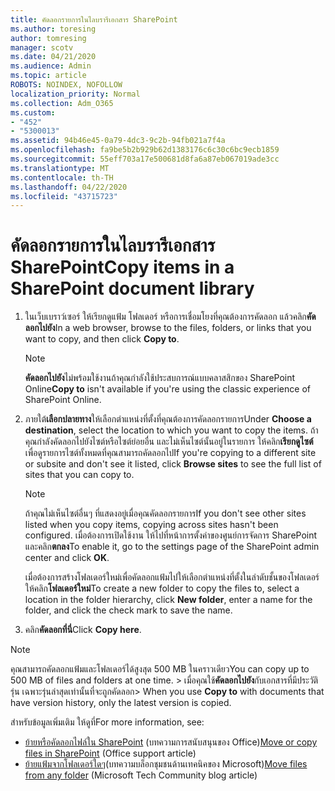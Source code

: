 ```yaml
---
title: คัดลอกรายการในไลบรารีเอกสาร SharePoint
ms.author: toresing
author: tomresing
manager: scotv
ms.date: 04/21/2020
ms.audience: Admin
ms.topic: article
ROBOTS: NOINDEX, NOFOLLOW
localization_priority: Normal
ms.collection: Adm_O365
ms.custom:
- "452"
- "5300013"
ms.assetid: 94b46e45-0a79-4dc3-9c2b-94fb021a7f4a
ms.openlocfilehash: fa9be5b2b929b62d1383176c6c30c6bc9ecb1859
ms.sourcegitcommit: 55eff703a17e500681d8fa6a87eb067019ade3cc
ms.translationtype: MT
ms.contentlocale: th-TH
ms.lasthandoff: 04/22/2020
ms.locfileid: "43715723"
---
```

# <a name="copy-items-in-a-sharepoint-document-library"></a><span data-ttu-id="edf41-102">คัดลอกรายการในไลบรารีเอกสาร SharePoint</span><span class="sxs-lookup"><span data-stu-id="edf41-102">Copy items in a SharePoint document library</span></span>

1. <span data-ttu-id="edf41-103">ในเว็บเบราว์เซอร์ ให้เรียกดูแฟ้ม โฟลเดอร์ หรือการเชื่อมโยงที่คุณต้องการคัดลอก แล้วคลิก**คัดลอกไปยัง**</span><span class="sxs-lookup"><span data-stu-id="edf41-103">In a web browser, browse to the files, folders, or links that you want to copy, and then click **Copy to**.</span></span>

    > [!NOTE]
    > <span data-ttu-id="edf41-104">**คัดลอกไปยัง**ไม่พร้อมใช้งานถ้าคุณกําลังใช้ประสบการณ์แบบคลาสสิกของ SharePoint Online</span><span class="sxs-lookup"><span data-stu-id="edf41-104">**Copy to** isn't available if you're using the classic experience of SharePoint Online.</span></span>
  
2. <span data-ttu-id="edf41-105">ภายใต้**เลือกปลายทาง**ให้เลือกตําแหน่งที่ตั้งที่คุณต้องการคัดลอกรายการ</span><span class="sxs-lookup"><span data-stu-id="edf41-105">Under **Choose a destination**, select the location to which you want to copy the items.</span></span> <span data-ttu-id="edf41-106">ถ้าคุณกําลังคัดลอกไปยังไซต์หรือไซต์ย่อยอื่น และไม่เห็นไซต์นั้นอยู่ในรายการ ให้คลิก**เรียกดูไซต์**เพื่อดูรายการไซต์ทั้งหมดที่คุณสามารถคัดลอกไป</span><span class="sxs-lookup"><span data-stu-id="edf41-106">If you're copying to a different site or subsite and don't see it listed, click **Browse sites** to see the full list of sites that you can copy to.</span></span>

    > [!NOTE]
    > <span data-ttu-id="edf41-107">ถ้าคุณไม่เห็นไซต์อื่นๆ ที่แสดงอยู่เมื่อคุณคัดลอกรายการ</span><span class="sxs-lookup"><span data-stu-id="edf41-107">If you don't see other sites listed when you copy items, copying across sites hasn't been configured.</span></span> <span data-ttu-id="edf41-108">เมื่อต้องการเปิดใช้งาน ให้ไปที่หน้าการตั้งค่าของศูนย์การจัดการ SharePoint และคลิก**ตกลง**</span><span class="sxs-lookup"><span data-stu-id="edf41-108">To enable it, go to the settings page of the SharePoint admin center and click **OK**.</span></span>
  
    <span data-ttu-id="edf41-109">เมื่อต้องการสร้างโฟลเดอร์ใหม่เพื่อคัดลอกแฟ้มไปให้เลือกตําแหน่งที่ตั้งในลําดับชั้นของโฟลเดอร์ ให้คลิก**โฟลเดอร์ใหม่**</span><span class="sxs-lookup"><span data-stu-id="edf41-109">To create a new folder to copy the files to, select a location in the folder hierarchy, click **New folder**, enter a name for the folder, and click the check mark to save the name.</span></span>

3. <span data-ttu-id="edf41-110">คลิก**คัดลอกที่นี่**</span><span class="sxs-lookup"><span data-stu-id="edf41-110">Click **Copy here**.</span></span>

> [!NOTE]
> <span data-ttu-id="edf41-111">คุณสามารถคัดลอกแฟ้มและโฟลเดอร์ได้สูงสุด 500 MB ในคราวเดียว</span><span class="sxs-lookup"><span data-stu-id="edf41-111">You can copy up to 500 MB of files and folders at one time.</span></span> <span data-ttu-id="edf41-112">> เมื่อคุณใช้**คัดลอกไปยัง**กับเอกสารที่มีประวัติรุ่น เฉพาะรุ่นล่าสุดเท่านั้นที่จะถูกคัดลอก</span><span class="sxs-lookup"><span data-stu-id="edf41-112">>  When you use **Copy to** with documents that have version history, only the latest version is copied.</span></span>
  
<span data-ttu-id="edf41-113">สำหรับข้อมูลเพิ่มเติม ให้ดูที่</span><span class="sxs-lookup"><span data-stu-id="edf41-113">For more information, see:</span></span>

 - <span data-ttu-id="edf41-114">[ย้ายหรือคัดลอกไฟล์ใน SharePoint](https://support.office.com/article/move-or-copy-files-in-sharepoint-00e2f483-4df3-46be-a861-1f5f0c1a87bc) (บทความการสนับสนุนของ Office)</span><span class="sxs-lookup"><span data-stu-id="edf41-114">[Move or copy files in SharePoint](https://support.office.com/article/move-or-copy-files-in-sharepoint-00e2f483-4df3-46be-a861-1f5f0c1a87bc) (Office support article)</span></span>
 - <span data-ttu-id="edf41-115">[ย้ายแฟ้มจากโฟลเดอร์ใดๆ](https://techcommunity.microsoft.com/t5/Microsoft-SharePoint-Blog/Now-move-files-anywhere-in-Office-365-SharePoint-and-OneDrive/ba-p/146973)(บทความบล็อกชุมชนด้านเทคนิคของ Microsoft)</span><span class="sxs-lookup"><span data-stu-id="edf41-115">[Move files from any folder](https://techcommunity.microsoft.com/t5/Microsoft-SharePoint-Blog/Now-move-files-anywhere-in-Office-365-SharePoint-and-OneDrive/ba-p/146973) (Microsoft Tech Community blog article)</span></span>   